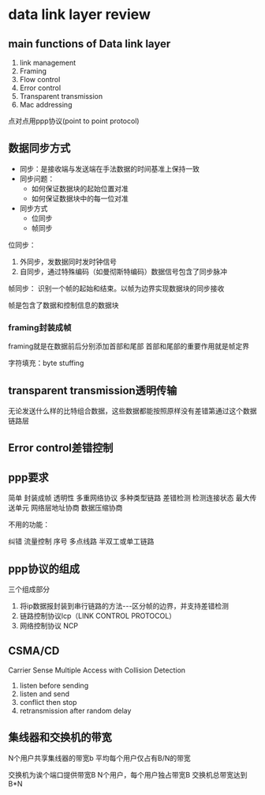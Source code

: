 # data link layer review

## main functions of Data link layer
1. link management 
2. Framing
3. Flow control
4. Error control
5. Transparent transmission
6. Mac addressing

点对点用ppp协议(point to point protocol)

## 数据同步方式

+ 同步：是接收端与发送端在手法数据的时间基准上保持一致
+ 同步问题：
  + 如何保证数据块的起始位置对准
  + 如何保证数据块中的每一位对准
+ 同步方式
  + 位同步
  + 帧同步
  

位同步：
1. 外同步，发数据同时发时钟信号
2. 自同步，通过特殊编码（如曼彻斯特编码）数据信号包含了同步脉冲


帧同步：
识别一个帧的起始和结束。以帧为边界实现数据块的同步接收

帧是包含了数据和控制信息的数据块

### framing封装成帧
framing就是在数据前后分别添加首部和尾部
首部和尾部的重要作用就是帧定界

字符填充：byte stuffing


## transparent transmission透明传输
无论发送什么样的比特组合数据，这些数据都能按照原样没有差错第通过这个数据链路层

## Error control差错控制



## ppp要求
简单
封装成帧
透明性
多重网络协议
多种类型链路
差错检测
检测连接状态
最大传送单元
网络层地址协商
数据压缩协商

不用的功能：

纠错
流量控制
序号
多点线路
半双工或单工链路

## ppp协议的组成
三个组成部分

1. 将ip数据报封装到串行链路的方法---区分帧的边界，并支持差错检测
2. 链路控制协议lcp（LINK CONTROL PROTOCOL） 
3. 网络控制协议 NCP

## CSMA/CD
Carrier Sense Multiple Access with Collision Detection

1. listen before sending 
2. listen and send
3. conflict then stop
4. retransmission after random delay
   
## 集线器和交换机的带宽
N个用户共享集线器的带宽b
平均每个用户仅占有B/N的带宽

交换机为诶个端口提供带宽B
N个用户，每个用户独占带宽B
交换机总带宽达到B*N

